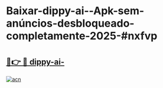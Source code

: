# Baixar-dippy-ai--Apk-sem-anúncios-desbloqueado-completamente-2025-#nxfvp

# <h2><a href="https://ainizakaria.my?title=dippy-ai-&ref=24M">🔗👉 🔴 dippy-ai-</a></h2>

[![acn](https://github.com/user-attachments/assets/0f9c940e-d8b0-45ae-aac7-cd30a18b3e1c)](https://ainizakaria.my?title=dippy-ai-&ref=24M)


